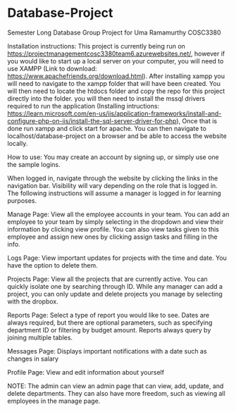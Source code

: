 # Database-Project
Semester Long Database Group Project for Uma Ramamurthy COSC3380

Installation instructions:
This project is currently being run on https://projectmanagementcosc3380team6.azurewebsites.net/, however if you would like to start up a local server on your computer, you will need to use XAMPP (Link to download: https://www.apachefriends.org/download.html). After installing xampp you will need to navigate to the xampp folder that will have been created. You will then need to locate the htdocs folder and copy the repo for this project directly into the folder. you will then need to install the mssql drivers required to run the application (Installing intructions: https://learn.microsoft.com/en-us/iis/application-frameworks/install-and-configure-php-on-iis/install-the-sql-server-driver-for-php), Once that is done run xampp and click start for apache. You can then navigate to localhost/database-project on a browser and be able to access the website locally.


How to use:
You may create an account by signing up, or simply use one the sample logins.

When logged in, navigate through the website by clicking the links in the navigation bar. Visibility will vary depending on the role that is logged in.
The following instructions will assume a manager is logged in for learning purposes.


Manage Page:
View all the employee accounts in your team. You can add an employee to your team by simply selecting in the dropdown and view their information by 
clicking view profile. You can also view tasks given to this employee and assign new ones by clicking assign tasks and filling in the info.


Logs Page:
View important updates for projects with the time and date. You have the option to delete them.


Projects Page:
View all the projects that are currently active. You can quickly isolate one by searching through ID. While any manager can add a project,
you can only update and delete projects you manage by selecting with the dropbox.


Reports Page:
Select a type of report you would like to see. Dates are always required, but there are optional parameters, such as specifying department ID or
filtering by budget amount. Reports always query by joining multiple tables.


Messages Page:
Displays important notifications with a date such as changes in salary


Profile Page:
View and edit information about yourself


NOTE:
The admin can view an admin page that can view, add, update, and delete departments. They can also have more freedom, such as viewing all employees in
the manage page.
